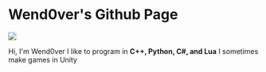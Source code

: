 # **Wend0ver's Github Page**

![](https://avatars.githubusercontent.com/u/130721100?v=4)

Hi, I'm Wend0ver
I like to program in **C++, Python, C#, and Lua**
I sometimes make games in Unity